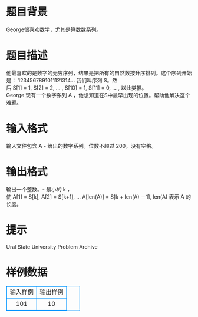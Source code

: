 # 

 
 # 题目背景 
George很喜欢数学，尤其是算数数系列。<BR> 

 
 # 题目描述 
他最喜欢的是数字的无穷序列，结果是把所有的自然数按升序排列。这个序列开始是：&nbsp;1234567891011121314...&nbsp;我们叫序列&nbsp;S。然后&nbsp;S[1]&nbsp;=&nbsp;1,&nbsp;S[2]&nbsp;=&nbsp;2,&nbsp;...&nbsp;,&nbsp;S[10]&nbsp;=&nbsp;1,&nbsp;S[11]&nbsp;=&nbsp;0,&nbsp;...&nbsp;,&nbsp;以此类推。&nbsp;<BR>George&nbsp;现有一个数字系列&nbsp;A&nbsp;，他想知道在S中最早出现的位置。帮助他解决这个难题。<BR> 

 
 # 输入格式 
输入文件包含&nbsp;A&nbsp;-&nbsp;给出的数字系列。位数不超过&nbsp;200。没有空格。<BR> 

 
 # 输出格式 
输出一个整数。-&nbsp;最小的&nbsp;k&nbsp;，使&nbsp;A[1]&nbsp;=&nbsp;S[k],&nbsp;A[2]&nbsp;=&nbsp;S[k+1],&nbsp;...&nbsp;A[len(A)]&nbsp;=&nbsp;S[k&nbsp;+&nbsp;len(A)&nbsp;－1],&nbsp;len(A)&nbsp;表示&nbsp;A&nbsp;的长度。<BR> 

 
 # 提示 
Ural&nbsp;State&nbsp;University&nbsp;Problem&nbsp;Archive<BR> 
# 样例数据
<style>
        table,table tr th, table tr td { border:1px solid #0094ff; }
        table { width: 200px; min-height: 25px; line-height: 25px; text-align: center; border-collapse: collapse;}   
    </style>
<table>
	<tr>
		<td>输入样例</td>
		<td>输出样例</td>
	</tr>
<tr><td>101
</td><td>10
</td></tr></table>

